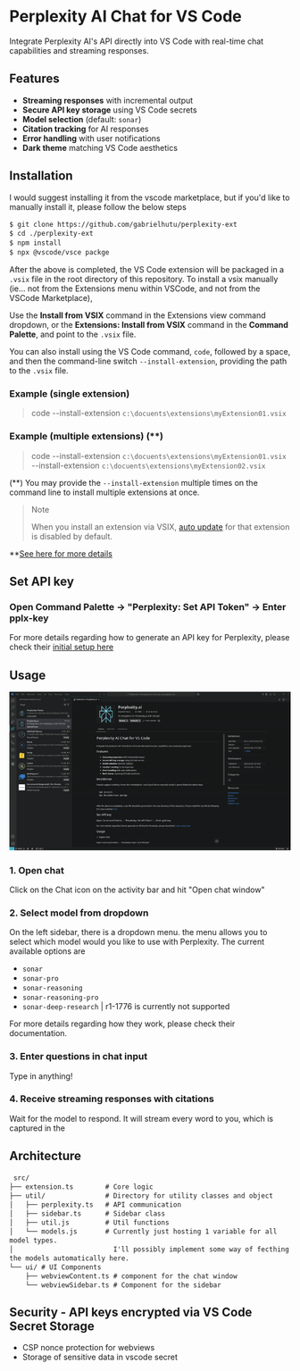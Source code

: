 # Perplexity AI Chat for VS Code

Integrate Perplexity AI's API directly into VS Code with real-time chat capabilities and streaming responses.

## Features

- **Streaming responses** with incremental output
- **Secure API key storage** using VS Code secrets
- **Model selection** (default: `sonar`)
- **Citation tracking** for AI responses
- **Error handling** with user notifications
- **Dark theme** matching VS Code aesthetics

## Installation

I would suggest installing it from the vscode marketplace, but if you'd like to manually install it, please follow the below steps

```bash
$ git clone https://github.com/gabrielhutu/perplexity-ext 
$ cd ./perplexity-ext
$ npm install 
$ npx @vscode/vsce packge
```

After the above is completed, the VS Code extension will be packaged in a `.vsix` file in the root directory of this repository. 
To install a vsix manually (ie... not from the Extensions menu within VSCode, and not from the VSCode Marketplace),

Use the **Install from VSIX** command in the Extensions view command dropdown, 
or the **Extensions: Install from VSIX** command in the **Command Palette**, and point 
to the `.vsix` file.

You can also install using the VS Code command, `code`, 
followed by a space, and then the command-line switch `--install-extension`, 
providing the path to the `.vsix` file.

### Example (single extension)
>code --install-extension `c:\docuents\extensions\myExtension01.vsix`
### Example (multiple extensions) (**)
>code --install-extension `c:\docuents\extensions\myExtension01.vsix`  --install-extension `c:\docuents\extensions\myExtension02.vsix`

(**) You may provide the `--install-extension` multiple times on the command line to install multiple extensions at once.

>Note
>
>When you install an extension via VSIX, 
>[auto update](https://code.visualstudio.com/docs/configure/extensions/extension-marketplace#_extension-auto-update) 
>for that extension is disabled by default.

**[See here for more details](https://code.visualstudio.com/docs/configure/extensions/extension-marketplace#_install-from-a-vsix)

## Set API key

### Open Command Palette → "Perplexity: Set API Token" → Enter pplx-key

For more details regarding how to generate an API key for Perplexity, please check their [initial setup here](https://docs.perplexity.ai/guides/getting-started)

## Usage

![Usage](https://raw.githubusercontent.com/gabrielhutu/perplexity-ext/refs/heads/master/images/usage.gif)

### 1. Open chat

Click on the Chat icon on the activity bar and hit "Open chat window" 

### 2. Select model from dropdown  

On the left sidebar, there is a dropdown menu. the menu allows you to select which model would you like to use with Perplexity. The current available options are 
- `sonar`
- `sonar-pro`
- `sonar-reasoning`
- `sonar-reasoning-pro`
- `sonar-deep-research`
| r1-1776 is currently not supported

For more details regarding how they work, please check their documentation.

### 3. Enter questions in chat input

Type in anything!

### 4. Receive streaming responses with citations

Wait for the model to respond. It will stream every word to you, which is captured in the

## Architecture

```
 src/  
├── extension.ts        # Core logic   
├── util/               # Directory for utility classes and object 
│   ├── perplexity.ts   # API communication 
│   ├── sidebar.ts      # Sidebar class 
│   ├── util.js         # Util functions 
│   └── models.js       # Currently just hosting 1 variable for all model types.
│                         I'll possibly implement some way of fecthing the models automatically here.                             
└── ui/ # UI Components 
    ├── webviewContent.ts # component for the chat window 
    └── webviewSidebar.ts # Component for the sidebar 
```

## Security - API keys encrypted via VS Code Secret Storage

- CSP nonce protection for webviews
- Storage of sensitive data in vscode secret 
